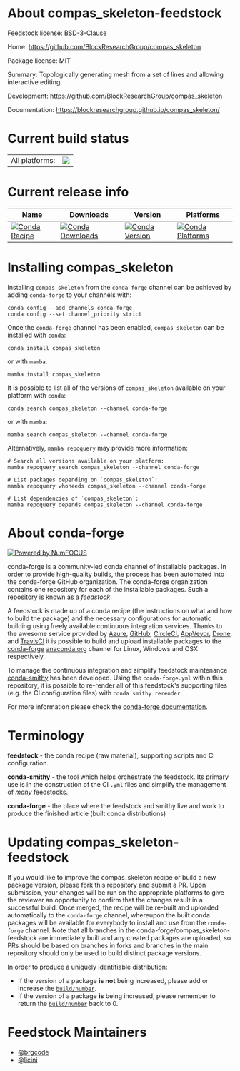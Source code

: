 About compas_skeleton-feedstock
===============================

Feedstock license: [BSD-3-Clause](https://github.com/conda-forge/compas_skeleton-feedstock/blob/main/LICENSE.txt)

Home: https://github.com/BlockResearchGroup/compas_skeleton

Package license: MIT

Summary: Topologically generating mesh from a set of lines and allowing interactive editing.

Development: https://github.com/BlockResearchGroup/compas_skeleton

Documentation: https://blockresearchgroup.github.io/compas_skeleton/

Current build status
====================


<table><tr><td>All platforms:</td>
    <td>
      <a href="https://dev.azure.com/conda-forge/feedstock-builds/_build/latest?definitionId=15533&branchName=main">
        <img src="https://dev.azure.com/conda-forge/feedstock-builds/_apis/build/status/compas_skeleton-feedstock?branchName=main">
      </a>
    </td>
  </tr>
</table>

Current release info
====================

| Name | Downloads | Version | Platforms |
| --- | --- | --- | --- |
| [![Conda Recipe](https://img.shields.io/badge/recipe-compas_skeleton-green.svg)](https://anaconda.org/conda-forge/compas_skeleton) | [![Conda Downloads](https://img.shields.io/conda/dn/conda-forge/compas_skeleton.svg)](https://anaconda.org/conda-forge/compas_skeleton) | [![Conda Version](https://img.shields.io/conda/vn/conda-forge/compas_skeleton.svg)](https://anaconda.org/conda-forge/compas_skeleton) | [![Conda Platforms](https://img.shields.io/conda/pn/conda-forge/compas_skeleton.svg)](https://anaconda.org/conda-forge/compas_skeleton) |

Installing compas_skeleton
==========================

Installing `compas_skeleton` from the `conda-forge` channel can be achieved by adding `conda-forge` to your channels with:

```
conda config --add channels conda-forge
conda config --set channel_priority strict
```

Once the `conda-forge` channel has been enabled, `compas_skeleton` can be installed with `conda`:

```
conda install compas_skeleton
```

or with `mamba`:

```
mamba install compas_skeleton
```

It is possible to list all of the versions of `compas_skeleton` available on your platform with `conda`:

```
conda search compas_skeleton --channel conda-forge
```

or with `mamba`:

```
mamba search compas_skeleton --channel conda-forge
```

Alternatively, `mamba repoquery` may provide more information:

```
# Search all versions available on your platform:
mamba repoquery search compas_skeleton --channel conda-forge

# List packages depending on `compas_skeleton`:
mamba repoquery whoneeds compas_skeleton --channel conda-forge

# List dependencies of `compas_skeleton`:
mamba repoquery depends compas_skeleton --channel conda-forge
```


About conda-forge
=================

[![Powered by
NumFOCUS](https://img.shields.io/badge/powered%20by-NumFOCUS-orange.svg?style=flat&colorA=E1523D&colorB=007D8A)](https://numfocus.org)

conda-forge is a community-led conda channel of installable packages.
In order to provide high-quality builds, the process has been automated into the
conda-forge GitHub organization. The conda-forge organization contains one repository
for each of the installable packages. Such a repository is known as a *feedstock*.

A feedstock is made up of a conda recipe (the instructions on what and how to build
the package) and the necessary configurations for automatic building using freely
available continuous integration services. Thanks to the awesome service provided by
[Azure](https://azure.microsoft.com/en-us/services/devops/), [GitHub](https://github.com/),
[CircleCI](https://circleci.com/), [AppVeyor](https://www.appveyor.com/),
[Drone](https://cloud.drone.io/welcome), and [TravisCI](https://travis-ci.com/)
it is possible to build and upload installable packages to the
[conda-forge](https://anaconda.org/conda-forge) [anaconda.org](https://anaconda.org/)
channel for Linux, Windows and OSX respectively.

To manage the continuous integration and simplify feedstock maintenance
[conda-smithy](https://github.com/conda-forge/conda-smithy) has been developed.
Using the ``conda-forge.yml`` within this repository, it is possible to re-render all of
this feedstock's supporting files (e.g. the CI configuration files) with ``conda smithy rerender``.

For more information please check the [conda-forge documentation](https://conda-forge.org/docs/).

Terminology
===========

**feedstock** - the conda recipe (raw material), supporting scripts and CI configuration.

**conda-smithy** - the tool which helps orchestrate the feedstock.
                   Its primary use is in the construction of the CI ``.yml`` files
                   and simplify the management of *many* feedstocks.

**conda-forge** - the place where the feedstock and smithy live and work to
                  produce the finished article (built conda distributions)


Updating compas_skeleton-feedstock
==================================

If you would like to improve the compas_skeleton recipe or build a new
package version, please fork this repository and submit a PR. Upon submission,
your changes will be run on the appropriate platforms to give the reviewer an
opportunity to confirm that the changes result in a successful build. Once
merged, the recipe will be re-built and uploaded automatically to the
`conda-forge` channel, whereupon the built conda packages will be available for
everybody to install and use from the `conda-forge` channel.
Note that all branches in the conda-forge/compas_skeleton-feedstock are
immediately built and any created packages are uploaded, so PRs should be based
on branches in forks and branches in the main repository should only be used to
build distinct package versions.

In order to produce a uniquely identifiable distribution:
 * If the version of a package **is not** being increased, please add or increase
   the [``build/number``](https://docs.conda.io/projects/conda-build/en/latest/resources/define-metadata.html#build-number-and-string).
 * If the version of a package **is** being increased, please remember to return
   the [``build/number``](https://docs.conda.io/projects/conda-build/en/latest/resources/define-metadata.html#build-number-and-string)
   back to 0.

Feedstock Maintainers
=====================

* [@brgcode](https://github.com/brgcode/)
* [@licini](https://github.com/licini/)

